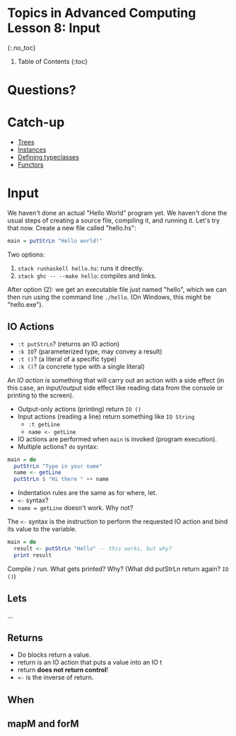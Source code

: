# Topics in Advanced Computing Lesson 8: Input
{:.no_toc}

1. Table of Contents
{:toc}

# Questions?

# Catch-up

* [Trees](lesson7.html#trees)
* [Instances](lesson7.html#instances)
* [Defining typeclasses](lesson7.html#defining-typeclasses)
* [Functors](lesson7.html#functors)

# Input

We haven't done an actual "Hello World" program yet. We haven't done the usual steps of creating a source file, compiling it, and running it. Let's try that now. Create a new file called "hello.hs":

```haskell
main = putStrLn "Hello world!"
```

Two options:

1. `stack runhaskell hello.hs`: runs it directly.
2. `stack ghc -- --make hello`: compiles and links.

After option (2): we get an executable file just named "hello", which we can then run using the command line `./hello`. (On Windows, this might be "hello.exe").

## IO Actions

* `:t putStrLn`? (returns an IO action)
* `:k IO`? (parameterized type, may convey a result)
* `:t ()`? (a literal of a specific type)
* `:k ()`? (a concrete type with a single literal)

An *IO action* is something that will carry out an action with a side effect (in this case, an input/output side effect like reading data from the console or printing to the screen).

* Output-only actions (printing) return `IO ()`
* Input actions (reading a line) return something like `IO String`
  * `:t getLine`
  * `name <- getLine`
* IO actions are performed when `main` is invoked (program execution).
* Multiple actions? `do` syntax:

```haskell
main = do
  putStrLn "Type in your name"
  name <- getLine
  putStrLn $ "Hi there " ++ name
```

* Indentation rules are the same as for where, let.
* `<-` syntax?
* `name = getLine` doesn't work. Why not?

The `<-` syntax is the instruction to perform the requested IO action and bind its value to the variable. 

```haskell
main = do
  result <- putStrLn "Hello" -- this works, but why?
  print result
```

Compile / run. What gets printed? Why? (What did putStrLn return again? `IO ()`)

## Lets

...

## Returns

* Do blocks return a value.
* return is an IO action that puts a value into an IO t
* return **does not return control**!
* `<-` is the inverse of return.

## When

## mapM and forM